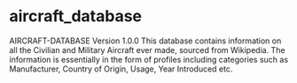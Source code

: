 # aircraft_database
AIRCRAFT-DATABASE Version 1.0.0
This database contains information on all the Civilian and Military Aircraft ever made,
sourced from Wikipedia. The information is essentially in the form of profiles including categories
such as Manufacturer, Country of Origin, Usage, Year Introduced etc.
